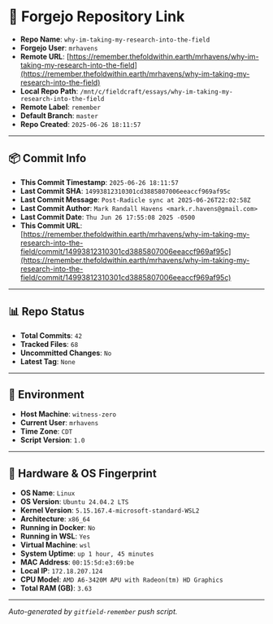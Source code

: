 # 🔗 Forgejo Repository Link

- **Repo Name**: `why-im-taking-my-research-into-the-field`
- **Forgejo User**: `mrhavens`
- **Remote URL**: [https://remember.thefoldwithin.earth/mrhavens/why-im-taking-my-research-into-the-field](https://remember.thefoldwithin.earth/mrhavens/why-im-taking-my-research-into-the-field)
- **Local Repo Path**: `/mnt/c/fieldcraft/essays/why-im-taking-my-research-into-the-field`
- **Remote Label**: `remember`
- **Default Branch**: `master`
- **Repo Created**: `2025-06-26 18:11:57`

---

## 📦 Commit Info

- **This Commit Timestamp**: `2025-06-26 18:11:57`
- **Last Commit SHA**: `14993812310301cd3885807006eeaccf969af95c`
- **Last Commit Message**: `Post-Radicle sync at 2025-06-26T22:02:58Z`
- **Last Commit Author**: `Mark Randall Havens <mark.r.havens@gmail.com>`
- **Last Commit Date**: `Thu Jun 26 17:55:08 2025 -0500`
- **This Commit URL**: [https://remember.thefoldwithin.earth/mrhavens/why-im-taking-my-research-into-the-field/commit/14993812310301cd3885807006eeaccf969af95c](https://remember.thefoldwithin.earth/mrhavens/why-im-taking-my-research-into-the-field/commit/14993812310301cd3885807006eeaccf969af95c)

---

## 📊 Repo Status

- **Total Commits**: `42`
- **Tracked Files**: `68`
- **Uncommitted Changes**: `No`
- **Latest Tag**: `None`

---

## 🧭 Environment

- **Host Machine**: `witness-zero`
- **Current User**: `mrhavens`
- **Time Zone**: `CDT`
- **Script Version**: `1.0`

---

## 🧬 Hardware & OS Fingerprint

- **OS Name**: `Linux`
- **OS Version**: `Ubuntu 24.04.2 LTS`
- **Kernel Version**: `5.15.167.4-microsoft-standard-WSL2`
- **Architecture**: `x86_64`
- **Running in Docker**: `No`
- **Running in WSL**: `Yes`
- **Virtual Machine**: `wsl`
- **System Uptime**: `up 1 hour, 45 minutes`
- **MAC Address**: `00:15:5d:e3:69:be`
- **Local IP**: `172.18.207.124`
- **CPU Model**: `AMD A6-3420M APU with Radeon(tm) HD Graphics`
- **Total RAM (GB)**: `3.63`

---

_Auto-generated by `gitfield-remember` push script._
